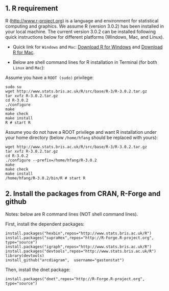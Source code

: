 ## 1. R requirement

R (http://www.r-project.org) is a language and environment for statistical computing and graphics. We assume R (version 3.0.2) has been installed in your local machine. The current version 3.0.2 can be installed following quick instructions below for different platforms (Windows, Mac, and Linux).

* Quick link for `Windows` and `Mac`: [Download R for Windows](http://www.stats.bris.ac.uk/R/bin/windows/base/R-3.0.2-win.exe) and [Download R for Mac](http://www.stats.bris.ac.uk/R/bin/macosx/R-latest.pkg).

* Below are shell command lines for R installation in Terminal (for both `Linux` and `Mac`):

Assume you have a `ROOT (sudo)` privilege:
    
    sudo su
    wget http://www.stats.bris.ac.uk/R/src/base/R-3/R-3.0.2.tar.gz
    tar xvfz R-3.0.2.tar.gz
    cd R-3.0.2
    ./configure
    make
    make check
    make install
    R # start R

Assume you do not have a ROOT privilege and want R installation under your home directory (below `/home/hfang` should be replaced with yours):

    wget http://www.stats.bris.ac.uk/R/src/base/R-3/R-3.0.2.tar.gz
    tar xvfz R-3.0.2.tar.gz
    cd R-3.0.2
    ./configure --prefix=/home/hfang/R-3.0.2
    make
    make check
    make install
    /home/hfang/R-3.0.2/bin/R # start R

## 2. Install the packages from CRAN, R-Forge and github

Notes: below are R command lines (NOT shell command lines).

First, install the dependent packages:

    install.packages("hexbin",repos="http://www.stats.bris.ac.uk/R")
    install.packages("supraHex",repos="http://R-Forge.R-project.org", type="source")
    install.packages("igraph",repos="http://www.stats.bris.ac.uk/R")
    install.packages("devtools",repos="http://www.stats.bris.ac.uk/R")
    library(devtools)
    install_github("arcdiagram",  username="gastonstat")

Then, install the dnet package:

    install.packages("dnet",repos="http://R-Forge.R-project.org", type="source")
